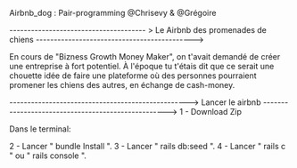 Airbnb_dog : Pair-programming @Chrisevy & @Grégoire 

-------------------------------------- > Le Airbnb des promenades de chiens -------------------------------------------->

En cours de "Bizness Growth Money Maker", on t'avait demandé de créer une entreprise à fort potentiel. À l'époque tu t'étais dit que ce serait une chouette idée de faire une plateforme où des personnes pourraient promener les chiens des autres, en échange de cash-money.

--------------------------------------------------> Lancer le airbnb --------------------------------------------------->
1 - Download Zip

Dans le terminal: 

2 - Lancer " bundle Install ".
3 - Lancer " rails db:seed ".
4 - Lancer " rails c " ou " rails console ".
